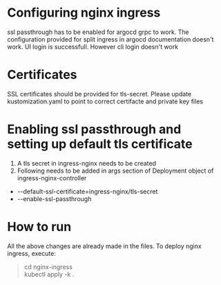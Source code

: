 # Configuring nginx ingress

ssl passthrough has to be enabled for argocd grpc to work. The configuration provided for split ingress in argocd documentation doesn't work. UI login is successfull. However cli login doesn't work

# Certificates

SSL certificates should be provided for tls-secret. Please update kustomization.yaml to point to correct certifacte and private key files

# Enabling ssl passthrough and setting up default tls certificate

1. A tls secret in ingress-nginx needs to be created
2. Following needs to be added in args section of Deployment object of ingress-nginx-controller
  - --default-ssl-certificate=ingress-nginx/tls-secret
  - --enable-ssl-passthrough

# How to run
All the above changes are already made in the files. To deploy nginx ingress, execute:

> cd nginx-ingress <br>
> kubectl apply -k .
